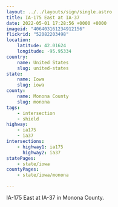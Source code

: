 ```yaml
---
layout: ../../layouts/sign/single.astro
title: IA-175 East at IA-37
date: 2022-05-01 17:28:56 +0000 +0000
imageid: "406403161234912156"
flickrid: "52082203498"
location:
    latitude: 42.01624
    longitude: -95.95334
country:
    name: United States
    slug: united-states
state:
    name: Iowa
    slug: iowa
county:
    name: Monona County
    slug: monona
tags:
    - intersection
    - shield
highway:
    - ia175
    - ia37
intersections:
    - highway1: ia175
      highway2: ia37
statePages:
    - state/iowa
countyPages:
    - state/iowa/monona

---
```

IA-175 East at IA-37 in Monona County.